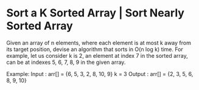 # Sort a K Sorted Array | Sort Nearly Sorted Array

Given an array of n elements, where each element is at most k away from its target position, devise an algorithm that sorts in O(n log k) time. For example, let us consider k is 2, an element at index 7 in the sorted array, can be at indexes 5, 6, 7, 8, 9 in the given array.

Example:
Input : arr[] = {6, 5, 3, 2, 8, 10, 9}
k = 3
Output : arr[] = {2, 3, 5, 6, 8, 9, 10}
